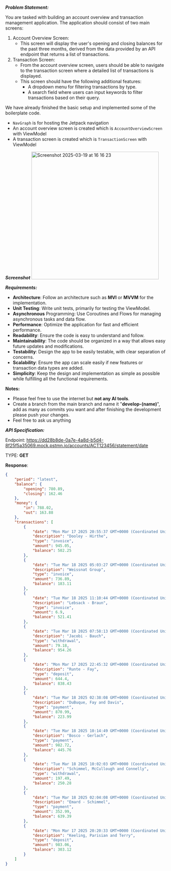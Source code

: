 
***Problem Statement:***

You are tasked with building an account overview and transaction management application. The application should consist of two main screens:
1. Account Overview Screen:
    * This screen will display the user's opening and closing balances for the past three months, derived from the data provided by an API endpoint that returns a list of transactions.
2. Transaction Screen:
    * From the account overview screen, users should be able to navigate to the transaction screen where a detailed list of transactions is displayed.
    * This screen should have the following additional features:
        * A dropdown menu for filtering transactions by type.
        * A search field where users can input keywords to filter transactions based on their query.
     

We have already finished the basic setup and implemented some of the boilerplate code.
- `NavGraph` is for hosting the Jetpack navigation
- An account overview screen is created which is `AccountOverviewScreen` with ViewModel
- A transaction screen is created which is `TransactionScreen` with ViewModel


***Screenshot***
<img width="400" alt="Screenshot 2025-03-19 at 16 16 23" src="https://github.com/user-attachments/assets/56006d5e-e45a-46fe-abd3-09ee1099764a" />


***Requirements:***
* **Architecture**: Follow an architecture such as **MVI** or **MVVM** for the implementation.
* **Unit Testing**: Write unit tests, primarily for testing the ViewModel.
* **Asynchronous** Programming: Use Coroutines and Flows for managing asynchronous tasks and data flow.
* **Performance**: Optimize the application for fast and efficient performance.
* **Readability**: Ensure the code is easy to understand and follow.
* **Maintainability**: The code should be organized in a way that allows easy future updates and modifications.
* **Testability**: Design the app to be easily testable, with clear separation of concerns.
* **Scalability**: Ensure the app can scale easily if new features or transaction data types are added.
* **Simplicity**: Keep the design and implementation as simple as possible while fulfilling all the functional requirements.
  
**Notes:**
- Please feel free to use the internet but **not any AI tools**.
- Create a branch from the main branch and name it "**develop-(name)**", add as many as commits you want and after finishing the development please push your changes.
- Feel free to ask us anything


***API Specification:***

Endpoint: https://dd28b8de-0a7e-4a8d-b5d4-8f25f5a35069.mock.pstmn.io/accounts/ACT123456/statement/date

TYPE: **GET**

**Response**: 

```json
{
    "period": "latest",
    "balance": {
        "opening": 780.89,
        "closing": 162.46
    },
    "money": {
        "in": 788.02,
        "out": 163.88
    },
    "transactions": [
        {
            "date": "Mon Mar 17 2025 20:55:37 GMT+0000 (Coordinated Universal Time)",
            "description": "Dooley - Hirthe",
            "type": "invoice",
            "amount": 945.05,
            "balance": 502.25
        },
        {
            "date": "Tue Mar 18 2025 05:03:27 GMT+0000 (Coordinated Universal Time)",
            "description": "Weissnat Group",
            "type": "invoice",
            "amount": 736.89,
            "balance": 183.11
        },
        {
            "date": "Tue Mar 18 2025 11:10:44 GMT+0000 (Coordinated Universal Time)",
            "description": "Lebsack - Braun",
            "type": "invoice",
            "amount": 6.9,
            "balance": 521.41
        },
        {
            "date": "Tue Mar 18 2025 07:58:13 GMT+0000 (Coordinated Universal Time)",
            "description": "Jacobi - Bauch",
            "type": "withdrawal",
            "amount": 79.18,
            "balance": 954.26
        },
        {
            "date": "Mon Mar 17 2025 22:45:32 GMT+0000 (Coordinated Universal Time)",
            "description": "Runte - Fay",
            "type": "deposit",
            "amount": 644.4,
            "balance": 838.43
        },
        {
            "date": "Tue Mar 18 2025 02:38:08 GMT+0000 (Coordinated Universal Time)",
            "description": "DuBuque, Fay and Davis",
            "type": "payment",
            "amount": 870.99,
            "balance": 223.99
        },
        {
            "date": "Tue Mar 18 2025 10:14:49 GMT+0000 (Coordinated Universal Time)",
            "description": "Bosco - Gerlach",
            "type": "payment",
            "amount": 982.72,
            "balance": 445.76
        },
        {
            "date": "Tue Mar 18 2025 10:02:03 GMT+0000 (Coordinated Universal Time)",
            "description": "Schimmel, McCullough and Connelly",
            "type": "withdrawal",
            "amount": 197.49,
            "balance": 250.28
        },
        {
            "date": "Tue Mar 18 2025 02:04:08 GMT+0000 (Coordinated Universal Time)",
            "description": "Emard - Schimmel",
            "type": "payment",
            "amount": 352.99,
            "balance": 639.39
        },
        {
            "date": "Mon Mar 17 2025 20:20:33 GMT+0000 (Coordinated Universal Time)",
            "description": "Keeling, Parisian and Terry",
            "type": "deposit",
            "amount": 983.06,
            "balance": 303.12
        }
    ]
}
```



